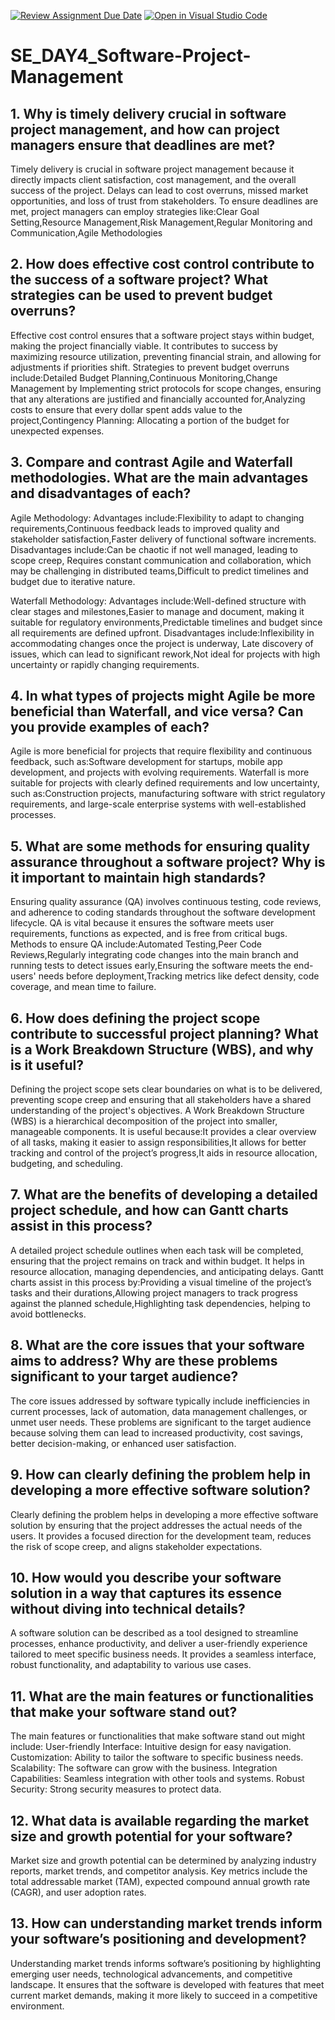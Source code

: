 [![Review Assignment Due Date](https://classroom.github.com/assets/deadline-readme-button-22041afd0340ce965d47ae6ef1cefeee28c7c493a6346c4f15d667ab976d596c.svg)](https://classroom.github.com/a/9pw6JKcu)
[![Open in Visual Studio Code](https://classroom.github.com/assets/open-in-vscode-2e0aaae1b6195c2367325f4f02e2d04e9abb55f0b24a779b69b11b9e10269abc.svg)](https://classroom.github.com/online_ide?assignment_repo_id=15656275&assignment_repo_type=AssignmentRepo)
# SE_DAY4_Software-Project-Management
## 1. Why is timely delivery crucial in software project management, and how can project managers ensure that deadlines are met?
  Timely delivery is crucial in software project management because it directly impacts client satisfaction, cost management, and the overall success of the project. Delays can     lead to cost overruns, missed market opportunities, and loss of trust from stakeholders. To ensure deadlines are met, project managers can employ strategies like:Clear Goal       Setting,Resource Management,Risk Management,Regular Monitoring and Communication,Agile Methodologies

## 2. How does effective cost control contribute to the success of a software project? What strategies can be used to prevent budget overruns?
Effective cost control ensures that a software project stays within budget, making the project financially viable. It contributes to success by maximizing resource utilization, preventing financial strain, and allowing for adjustments if priorities shift. Strategies to prevent budget overruns include:Detailed Budget Planning,Continuous Monitoring,Change Management by Implementing strict protocols for scope changes, ensuring that any alterations are justified and financially accounted for,Analyzing costs to ensure that every dollar spent adds value to the project,Contingency Planning: Allocating a portion of the budget for unexpected expenses.

## 3. Compare and contrast Agile and Waterfall methodologies. What are the main advantages and disadvantages of each?
Agile Methodology:
Advantages include:Flexibility to adapt to changing requirements,Continuous feedback leads to improved quality and stakeholder satisfaction,Faster delivery of functional software increments.
Disadvantages include:Can be chaotic if not well managed, leading to scope creep, Requires constant communication and collaboration, which may be challenging in distributed teams,Difficult to predict timelines and budget due to iterative nature.

Waterfall Methodology:
Advantages include:Well-defined structure with clear stages and milestones,Easier to manage and document, making it suitable for regulatory environments,Predictable timelines and budget since all requirements are defined upfront.
Disadvantages include:Inflexibility in accommodating changes once the project is underway, Late discovery of issues, which can lead to significant rework,Not ideal for projects with high uncertainty or rapidly changing requirements.

## 4. In what types of projects might Agile be more beneficial than Waterfall, and vice versa? Can you provide examples of each?
Agile is more beneficial for projects that require flexibility and continuous feedback, such as:Software development for startups, mobile app development, and projects with evolving requirements.
Waterfall is more suitable for projects with clearly defined requirements and low uncertainty, such as:Construction projects, manufacturing software with strict regulatory requirements, and large-scale enterprise systems with well-established processes.

## 5. What are some methods for ensuring quality assurance throughout a software project? Why is it important to maintain high standards?
Ensuring quality assurance (QA) involves continuous testing, code reviews, and adherence to coding standards throughout the software development lifecycle. QA is vital because it ensures the software meets user requirements, functions as expected, and is free from critical bugs. Methods to ensure QA include:Automated Testing,Peer Code Reviews,Regularly integrating code changes into the main branch and running tests to detect issues early,Ensuring the software meets the end-users' needs before deployment,Tracking metrics like defect density, code coverage, and mean time to failure.

## 6. How does defining the project scope contribute to successful project planning? What is a Work Breakdown Structure (WBS), and why is it useful?
Defining the project scope sets clear boundaries on what is to be delivered, preventing scope creep and ensuring that all stakeholders have a shared understanding of the project's objectives. A Work Breakdown Structure (WBS) is a hierarchical decomposition of the project into smaller, manageable components. It is useful because:It provides a clear overview of all tasks, making it easier to assign responsibilities,It allows for better tracking and control of the project’s progress,It aids in resource allocation, budgeting, and scheduling.

## 7. What are the benefits of developing a detailed project schedule, and how can Gantt charts assist in this process?
A detailed project schedule outlines when each task will be completed, ensuring that the project remains on track and within budget. It helps in resource allocation, managing dependencies, and anticipating delays. Gantt charts assist in this process by:Providing a visual timeline of the project’s tasks and their durations,Allowing project managers to track progress against the planned schedule,Highlighting task dependencies, helping to avoid bottlenecks.

## 8. What are the core issues that your software aims to address? Why are these problems significant to your target audience?
The core issues addressed by software typically include inefficiencies in current processes, lack of automation, data management challenges, or unmet user needs. These problems are significant to the target audience because solving them can lead to increased productivity, cost savings, better decision-making, or enhanced user satisfaction.

## 9. How can clearly defining the problem help in developing a more effective software solution?
Clearly defining the problem helps in developing a more effective software solution by ensuring that the project addresses the actual needs of the users. It provides a focused direction for the development team, reduces the risk of scope creep, and aligns stakeholder expectations.

## 10. How would you describe your software solution in a way that captures its essence without diving into technical details?
A software solution can be described as a tool designed to streamline processes, enhance productivity, and deliver a user-friendly experience tailored to meet specific business needs. It provides a seamless interface, robust functionality, and adaptability to various use cases.

## 11. What are the main features or functionalities that make your software stand out?
The main features or functionalities that make software stand out might include:
User-friendly Interface: Intuitive design for easy navigation.
Customization: Ability to tailor the software to specific business needs.
Scalability: The software can grow with the business.
Integration Capabilities: Seamless integration with other tools and systems.
Robust Security: Strong security measures to protect data.

## 12. What data is available regarding the market size and growth potential for your software?
Market size and growth potential can be determined by analyzing industry reports, market trends, and competitor analysis. Key metrics include the total addressable market (TAM), expected compound annual growth rate (CAGR), and user adoption rates.

## 13. How can understanding market trends inform your software’s positioning and development?
Understanding market trends informs software’s positioning by highlighting emerging user needs, technological advancements, and competitive landscape. It ensures that the software is developed with features that meet current market demands, making it more likely to succeed in a competitive environment.

